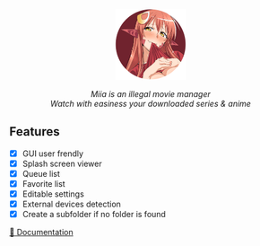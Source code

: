 <p align = "center">
  <a>
    <img src="https://raw.githubusercontent.com/Neotoxic-off/Miia/main/assets/logo.png" height="25%" width="25%"/>
    <div align = "center">
        <i>Miia is an illegal movie manager</i>
    </div>
    <div align = "center">
        <i>Watch with easiness your downloaded series & anime</i>
    </div>
  </a>
</p>

## Features

- [X] GUI user frendly
- [X] Splash screen viewer
- [X] Queue list
- [X] Favorite list
- [X] Editable settings
- [X] External devices detection
- [X] Create a subfolder if no folder is found

<a href = "https://github.com/Neotoxic-off/Miia/blob/main/DOCUMENTATION.md">📃 Documentation</a>
